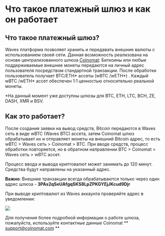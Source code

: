 # Что такое платежный шлюз и как он работает

## **Что такое платежный шлюз?**

Waves платформа позволяет хранить и передавать внешние валюты с использованием своей сети. Данная возможность реализована на основе централизованного шлюза [Coinomat](https://coinomat.com/): Биткоины или любые поддерживаемые внешние монеты передаются на личный адрес пользователя посредством стандартной транзакции. После обработки пользователь получает BTC/ETH* ассеты (wBTC /wETH*) . Каждый wBTC /wETH* ассет обеспечен 1:1 ценностью относительно реальной монеты.

\*На данный момент уже доступны шлюзы для BTC, ETH, LTC, BCH, ZE, DASH, XMR и BSV.

## **Как это работает?**

После создания заявки на вывод средств, Bitcoin передаются в Waves сеть в виде wBTC (Waves BTC) ассета, затем Coinomat шлюз обрабатывает их и отправляет монеты на внешний Bitcoin адрес, то есть wBTC &gt; Waves сеть &gt; Coinomat &gt; BTC. При вводе средств, процесс обработки повторяется, но в обратном направлении BTC &gt; Coinomat &gt; Waves сеть &gt; wBTC ассет.

Процесс ввода и вывода криптовалют может занимать до 120 минут. Средства будут направлены на указанный адрес.

**Важно**: Внешние транзакции всегда обрабатываются только через один адрес шлюза - **3PAs2qSeUAfgqSKS8LpZPKGYEjJKcud9Djr**

При выводе криптовалют из Waves аккаунта проверяйте адрес в уведомлении:

![](/_assets/payment_gateway_01.png)

Для получения более подробной информации о работе шлюза, пожалуйста, используйте контактные данные Coinomat ** support@coinomat.com **
